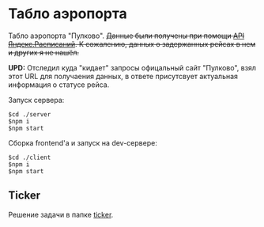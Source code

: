 # Табло аэропорта
Табло аэропорта "Пулково".
~~Данные были получены при помощи [API Яндекс.Расписаний](https://tech.yandex.ru/rasp/raspapi/). К сожалению, данных о задержанных рейсах в нем и других я не нашёл.~~

**UPD:** Отследил куда "кидает" запросы офицальный сайт "Пулково", взял этот URL для получаения данных, в ответе присутсвует актуальная информация о статусе рейса.

Запуск сервера:
```
$cd ./server
$npm i
$npm start
```
Сборка frontend'a и запуск на dev-сервере:

```
$cd ./client
$npm i
$npm start
```

## Ticker

Решение задачи в папке [ticker](https://github.com/anatolyefimov/yandex-airport-panel/tree/master/ticker).